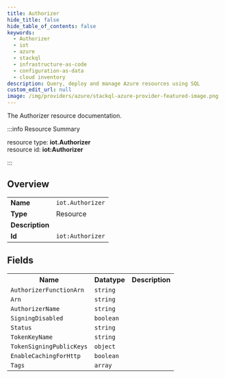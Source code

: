 ```yaml
---
title: Authorizer
hide_title: false
hide_table_of_contents: false
keywords:
  - Authorizer
  - iot
  - azure
  - stackql
  - infrastructure-as-code
  - configuration-as-data
  - cloud inventory
description: Query, deploy and manage Azure resources using SQL
custom_edit_url: null
image: /img/providers/azure/stackql-azure-provider-featured-image.png
---
```

The Authorizer resource documentation.

:::info Resource Summary

<div class="row">
<div class="providerDocColumn">
<span>resource type:&nbsp;<b>iot.Authorizer</b></span><br />
<span>resource id:&nbsp;<b>iot:Authorizer</b></span><br />
</div>
</div>

:::

## Overview
<table><tbody>
<tr><td><b>Name</b></td><td><code>iot.Authorizer</code></td></tr>
<tr><td><b>Type</b></td><td>Resource</td></tr>
<tr><td><b>Description</b></td><td></td></tr>
<tr><td><b>Id</b></td><td><code>iot:Authorizer</code></td></tr>
</tbody></table>

## Fields
<table><tbody>
<tr><th>Name</th><th>Datatype</th><th>Description</th></tr>
<tr><td><code>AuthorizerFunctionArn</code></td><td><code>string</code></td><td></td></tr><tr><td><code>Arn</code></td><td><code>string</code></td><td></td></tr><tr><td><code>AuthorizerName</code></td><td><code>string</code></td><td></td></tr><tr><td><code>SigningDisabled</code></td><td><code>boolean</code></td><td></td></tr><tr><td><code>Status</code></td><td><code>string</code></td><td></td></tr><tr><td><code>TokenKeyName</code></td><td><code>string</code></td><td></td></tr><tr><td><code>TokenSigningPublicKeys</code></td><td><code>object</code></td><td></td></tr><tr><td><code>EnableCachingForHttp</code></td><td><code>boolean</code></td><td></td></tr><tr><td><code>Tags</code></td><td><code>array</code></td><td></td></tr>
</tbody></table>